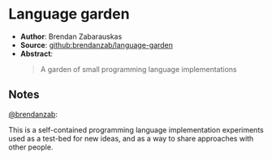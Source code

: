 # Language garden

- **Author**: Brendan Zabarauskas
- **Source**: [github:brendanzab/language-garden](https://github.com/brendanzab/language-garden/)
- **Abstract**:
  > A garden of small programming language implementations

## Notes

[@brendanzab](https://github.com/brendanzab):

This is a self-contained programming language implementation experiments used as a test-bed for new ideas,
and as a way to share approaches with other people.

